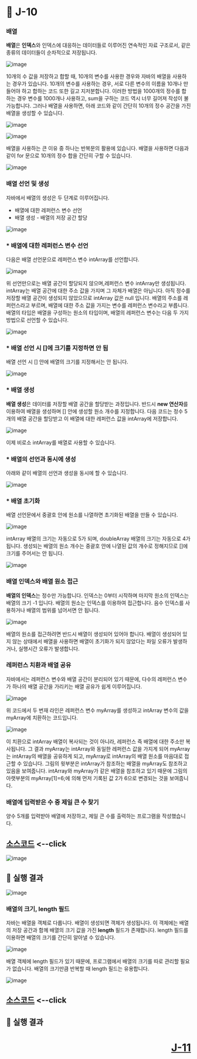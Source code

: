 # 📖 J-10

### 배열

**배열**은 **인덱스**와 인덱스에 대응하는 데이터들로 이루어진 연속적인 자료 구조로서, 같은 종류의 데이터들이 순차적으로 저장됩니다.

![image](https://github.com/user-attachments/assets/2dbd3ee6-9873-48d0-b65f-8bc6b3068f03)

10개의 수 값을 저장하고 합할 때, 10개의 변수를 사용한 경우와 자바의 배열을 사용하는 경우가 있습니다. 10개의 변수를 사용하는 경우, 서로 다른 변수의 이름을 10개나 만들어야 하고 합하는 코드 또한 길고 지저분합니다. 이러한 방법을 1000개의 정수를 합하는 경우 변수를 1000개나 사용하고, sum을 구하는 코드 역시 너무 길어져 작성이 불가능합니다. 그러나 배열을 사용하면, 아래 코드와 같이 간단히 10개의 정수 공간을 가진 배열을 생성할 수 있습니다.

![image](https://github.com/user-attachments/assets/0cbbc796-745a-41c0-be09-507678be81da)

![image](https://github.com/user-attachments/assets/deea911f-8457-41f3-a9a8-b1745866dbba)

배열을 사용하는 큰 이유 중 하나는 반복문의 활용에 있습니다. 배열을 사용하면 다음과 같이 for 문으로 10개의 정수 합을 간단히 구할 수 있습니다.

![image](https://github.com/user-attachments/assets/2f5360aa-b394-48eb-bcfa-08f2dbdfc901)

### 배열 선언 및 생성

자바에서 배열의 생성은 두 단계로 이루어집니다.

* 배열에 대한 레퍼런스 변수 선언
* 배열 생성 - 배열의 저장 공간 할당

![image](https://github.com/user-attachments/assets/277f4bf1-4991-4c03-a852-90d2d26b39b3)

### * 배열에 대한 레퍼런스 변수 선언

다음은 배열 선언문으로 레퍼런스 변수 intArray를 선언합니다.

![image](https://github.com/user-attachments/assets/e90057a2-8ef2-44d4-80dc-1b6dff02fe24)

위 선언만으로는 배열 공간이 할당되지 않으며,레퍼런스 변수 intArray만 생성됩니다. intArray는 배열 공간에 대한 주소 값을 가지며 그 자체가 배열은 아닙니다. 아직 정수를 저장할 배열 공간이 생성되지 않았으므로 intArray 값은 null 입니다. 배열의 주소를 레퍼런스라고 부르며, 배열에 대한 주소 값을 가지는 변수를 레퍼런스 변수라고 부릅니다. 배열의 타입은 배열을 구성하는 원소의 타입이며, 배열의 레퍼런스 변수는 다음 두 가지 방법으로 선언할 수 있습니다.

![image](https://github.com/user-attachments/assets/bd366b54-524e-49d4-85b5-f4a4603f5fba)

### * 배열 선언 시 []에 크기를 지정하면 안 됨

배열 선언 시 [] 안에 배열의 크기를 지정해서는 안 됩니다.

![image](https://github.com/user-attachments/assets/d465cdec-7be7-4e65-bfae-d800d2688c59)

### * 배열 생성

**배열 생성**은 데이터를 저장할 배열 공간을 할당받는 과정입니다. 반드시 **new 연산자**를 이용하여 배열을 생성하며 [] 안에 생성할 원소 개수를 지정합니다. 다음 코드는 정수 5개의 배열 공간을 할당받고 이 배열에 대한 레퍼런스 값을 intArray에 저장합니다. 

![image](https://github.com/user-attachments/assets/6578a05b-7b7a-4f5f-86ca-53aaf54daee0)

이제 비로소 intArray를 배열로 사용할 수 있습니다.

### * 배열의 선언과 동시에 생성

아래와 같이 배열의 선언과 생성을 동시에 할 수 있습니다.

![image](https://github.com/user-attachments/assets/2b675195-3ca3-44bc-b4fd-a9c846a1de5e)

### * 배열 초기화

배열 선언문에서 중괄호 안에 원소를 나열하면 초기화된 배열을 만들 수 있습니다.

![image](https://github.com/user-attachments/assets/a19c1686-cef2-4319-99c7-261a333a8c7d)

intArray 배열의 크기는 자동으로 5가 되며, doubleArray 배열의 크기는 자동으로 4가 됩니다. 생성되는 배열의 원소 개수는 중괄호 안에 나열된 값의 개수로 정해지므로 []에 크기를 주어서는 안 됩니다.

![image](https://github.com/user-attachments/assets/d86735f7-9ac6-4d10-8bf3-0816fdda3f2a)

### 배열 인덱스와 배열 원소 접근

**배열의 인덱스**는 정수만 가능합니다. 인덱스는 0부터 시작하며 마지막 원소의 인덱스는 배열의 크기 -1 입니다. 배열의 원소는 인덱스를 이용하여 접근합니다. 음수 인덱스를 사용하거나 배열의 범위를 넘어서면 안 됩니다.

![image](https://github.com/user-attachments/assets/86c6a843-5a19-489d-8541-9ef76b680779)

배열의 원소를 접근하려면 반드시 배열이 생성되어 있어야 합니다. 배열이 생성되어 있지 않는 상태에서 배열을 사용하면 배열이 초기화가 되지 않았다는 파일 오류가 발생하거나, 실행시간 오류가 발생합니다.

### 레퍼런스 치환과 배열 공유

자바에서는 레퍼런스 변수와 배열 공간이 분리되어 있기 때문에, 다수의 레퍼런스 변수가 하나의 배열 공간을 가리키는 배열 공유가 쉽게 이루어집니다. 

![image](https://github.com/user-attachments/assets/e3070c35-13e1-42b3-a58a-5e7707fabcc0)

위 코드에서 두 번재 라인은 레퍼런스 변수 myArray를 생성하고 intArray 변수의 값을 myArray에 치환하는 코드입니다.

![image](https://github.com/user-attachments/assets/a8df6765-f873-4e6f-a0c2-12646155e210)

이 치환으로 intArray 배열이 복사되는 것이 아니라, 레퍼런스 즉 배열에 대한 주소만 복사됩니다. 그 결과 myArray는 intArray와 동일한 레퍼런스 값을 가지게 되어 myArray는 intArray의 배열을 공유하게 되고, myArray로 intArray의 배열 원소를 마음대로 접근할 수 있습니다. 그림의 윗부분은 intArray가 참조하는 배열을 myArray도 참조하고 있음을 보여줍니다. intArray와 myArray가 같은 배열을 참조하고 있기 때문에 그림의 아랫부분의 myArray[1]=6;에 의해 먼저 기록된 값 2가 6으로 변경되는 것을 보여줍니다.

### 배열에 입력받은 수 중 제일 큰 수 찾기

양수 5개를 입력받아 배열에 저장하고, 제일 큰 수를 출력하는 프로그램을 작성했습니다.

[소스코드](./J10_1.java) <--click
---

![image](https://github.com/user-attachments/assets/44a039b1-333f-41dd-8d20-2021e48428d5)

📘 실행 결과
---

![image](https://github.com/user-attachments/assets/5d9bd7fc-ea1d-4ffa-8c35-c6da8a85fa14)

### 배열의 크기, length 필드

자바는 배열을 객체로 다룹니다. 배열이 생성되면 객체가 생성됩니다. 이 객체에는 배열의 저장 공간과 함께 배열의 크기 값을 가진 **length** 필드가 존재합니다. length 필드를 이용하면 배열의 크기를 간단히 알아낼 수 있습니다.

![image](https://github.com/user-attachments/assets/a8ba8054-031c-45ad-b3c2-1b1596a899ed)

배열 객체에 length 필드가 있기 때문에, 프로그램에서 배열의 크기를 따로 관리할 필요가 없습니다. 배열의 크기만큼 반복할 때 length 필드는 유용합니다.

![image](https://github.com/user-attachments/assets/e8782876-6b3d-4cbc-aadb-0114e26d99fc)

[소스코드](./J10_2.java) <--click
---

📘 실행 결과
---




# <p align="right">[J-11](./J_11.md)</p>
